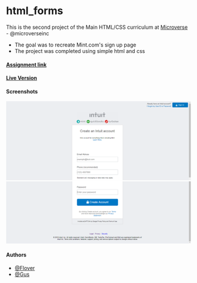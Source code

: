 # html_forms

This is the second project of the Main HTML/CSS curriculum at [Microverse](https://www.microverse.org/) - @microverseinc
* The goal was to recreate Mint.com's sign up page
* The project was completed using simple html and css 

#### [Assignment link](https://www.theodinproject.com/courses/html5-and-css3/lessons/html-forms)

#### [Live Version](https://raw.githack.com/flov3rh/html_forms/features/index.html)

#### Screenshots

 ![alt Not found Screenshot_1.png](assets/screenshots/Screenshot_1.png)
 ![alt Not found Screenshot_2.png](assets/screenshots/Screenshot_2.png)


#### Authors

* [@Flover](https://github.com/flov3rh)
* [@Gus](https://github.com/gustavocesena/)
